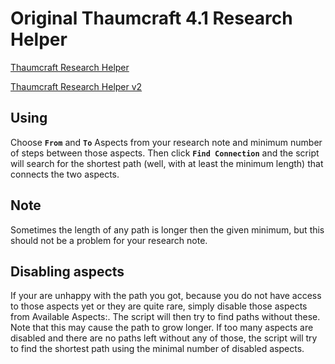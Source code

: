 # Original Thaumcraft 4.1 Research Helper
[Thaumcraft Research Helper](http://ythri.github.io/tcresearch/)

[Thaumcraft Research Helper v2](http://100xdonaldx001.github.io/tcresearch-v2.0/)

## Using 
Choose  **`From`** and **`To`** Aspects from your research note and minimum number of steps between those aspects. Then click  **`Find Connection`** and the script will search for the shortest path 
(well, with at least the minimum length) that connects the two aspects.

## Note
Sometimes the length of any path is longer then the given minimum, but this should not be a problem for your research note.

## Disabling aspects
If your are unhappy with the path you got, because you do not have access to those aspects yet or they are quite rare, 
simply disable those aspects from Available Aspects:. The script will then try to find paths without these. Note that 
this may cause the path to grow longer. If too many aspects are disabled and there are no paths left without any of 
those, the script will try to find the shortest path using the minimal number of disabled aspects.
